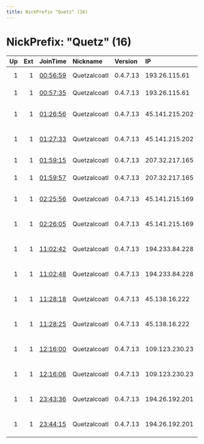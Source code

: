 ```yaml
---
title: NickPrefix "Quetz" (16)
---
```


# NickPrefix: "Quetz" (16)

|   Up |   Ext | JoinTime                                                                                              | Nickname     | Version   | IP             | AS                           | CC   |   ORp |   Dirp | OS    | Contact                            |   eFamMembers |
|-----:|------:|:------------------------------------------------------------------------------------------------------|:-------------|:----------|:---------------|:-----------------------------|:-----|------:|-------:|:------|:-----------------------------------|--------------:|
|    1 |     1 | [00:56:59](https://nusenu.github.io/OrNetStats/w/relay/B4525FBE2F01B4CB2C6435DB5159C8ADEF80A916.html) | Quetzalcoatl | 0.4.7.13  | 193.26.115.61  | RELIABLESITE                 | us   |  8100 |      0 | Linux | email:Quetzalcoatl relays protonma |            44 |
|    1 |     1 | [00:57:35](https://nusenu.github.io/OrNetStats/w/relay/03465D21A22B24B242301471D5AA11E4E0E0C915.html) | Quetzalcoatl | 0.4.7.13  | 193.26.115.61  | RELIABLESITE                 | us   |  8430 |      0 | Linux | email:Quetzalcoatl relays protonma |            44 |
|    1 |     1 | [01:26:56](https://nusenu.github.io/OrNetStats/w/relay/74F49CD5F9E94EDBF1F8D8705B4C64E88C1CC344.html) | Quetzalcoatl | 0.4.7.13  | 45.141.215.202 | 1337 Services GmbH           | pl   |  8100 |      0 | Linux | email:Quetzalcoatl relays protonma |            38 |
|    1 |     1 | [01:27:33](https://nusenu.github.io/OrNetStats/w/relay/36A1268AAE18DD6D5CA940023B8ECD34A7A2EA97.html) | Quetzalcoatl | 0.4.7.13  | 45.141.215.202 | 1337 Services GmbH           | pl   |  8430 |      0 | Linux | email:Quetzalcoatl relays protonma |            38 |
|    1 |     1 | [01:59:15](https://nusenu.github.io/OrNetStats/w/relay/FBF1F082626B8C7D4174D7014054C5321B053617.html) | Quetzalcoatl | 0.4.7.13  | 207.32.217.165 | 1GSERVERS                    | us   |  8100 |      0 | Linux | email:Quetzalcoatl relays protonma |            32 |
|    1 |     1 | [01:59:57](https://nusenu.github.io/OrNetStats/w/relay/FA3AB72EA79D43840BCFE5C4CEB64B28BF77E62C.html) | Quetzalcoatl | 0.4.7.13  | 207.32.217.165 | 1GSERVERS                    | us   |  8430 |      0 | Linux | email:Quetzalcoatl relays protonma |            32 |
|    1 |     1 | [02:25:56](https://nusenu.github.io/OrNetStats/w/relay/728AEDB2DA037D9032F9697FFA7D9E070783A1F6.html) | Quetzalcoatl | 0.4.7.13  | 45.141.215.169 | 1337 Services GmbH           | pl   |  8100 |      0 | Linux | email:Quetzalcoatl relays protonma |            26 |
|    1 |     1 | [02:26:05](https://nusenu.github.io/OrNetStats/w/relay/75ADD82FA44C8E7D76414148CFE5E1131CD2AD0D.html) | Quetzalcoatl | 0.4.7.13  | 45.141.215.169 | 1337 Services GmbH           | pl   |  8430 |      0 | Linux | email:Quetzalcoatl relays protonma |            26 |
|    1 |     1 | [11:02:42](https://nusenu.github.io/OrNetStats/w/relay/25461B94E5C86C38AD9105C096151E150B983500.html) | Quetzalcoatl | 0.4.7.13  | 194.233.84.228 | Contabo Asia Private Limited | sg   |  8100 |      0 | Linux | email:Quetzalcoatl relays protonma |            20 |
|    1 |     1 | [11:02:48](https://nusenu.github.io/OrNetStats/w/relay/2EFDBFFA00EE03298AF4B73BF56C00A50B6A2906.html) | Quetzalcoatl | 0.4.7.13  | 194.233.84.228 | Contabo Asia Private Limited | sg   |  8430 |      0 | Linux | email:Quetzalcoatl relays protonma |            20 |
|    1 |     1 | [11:28:18](https://nusenu.github.io/OrNetStats/w/relay/85675E1E97BA427C14D182B643F70677712B62E0.html) | Quetzalcoatl | 0.4.7.13  | 45.138.16.222  | 1337 Services GmbH           | pl   |  8100 |      0 | Linux | email:Quetzalcoatl relays protonma |            14 |
|    1 |     1 | [11:28:25](https://nusenu.github.io/OrNetStats/w/relay/A84AD66BC34D283D0F865DC16D4DB62635D1D9B3.html) | Quetzalcoatl | 0.4.7.13  | 45.138.16.222  | 1337 Services GmbH           | pl   |  8430 |      0 | Linux | email:Quetzalcoatl relays protonma |            14 |
|    1 |     1 | [12:16:00](https://nusenu.github.io/OrNetStats/w/relay/FF7CE7C6738A1DF7EA29FAA297A06FE81F0001BE.html) | Quetzalcoatl | 0.4.7.13  | 109.123.230.23 | Contabo Asia Private Limited | sg   |  8100 |      0 | Linux | email:Quetzalcoatl relays protonma |             8 |
|    1 |     1 | [12:16:06](https://nusenu.github.io/OrNetStats/w/relay/967C65ED2549A2A6FBCED322CAF9942C1CAC6881.html) | Quetzalcoatl | 0.4.7.13  | 109.123.230.23 | Contabo Asia Private Limited | sg   |  8430 |      0 | Linux | email:Quetzalcoatl relays protonma |             8 |
|    1 |     1 | [23:43:36](https://nusenu.github.io/OrNetStats/w/relay/C965CE71CAC595BECB39CBB6E56D573AE49A40FD.html) | Quetzalcoatl | 0.4.7.13  | 194.26.192.201 | 1337 Services GmbH           | nl   |  8100 |      0 | Linux | email:Quetzalcoatl relays protonma |            50 |
|    1 |     1 | [23:44:15](https://nusenu.github.io/OrNetStats/w/relay/578BECE4D8D805AE88B60B97A19369C2D21635A5.html) | Quetzalcoatl | 0.4.7.13  | 194.26.192.201 | 1337 Services GmbH           | nl   |  8430 |      0 | Linux | email:Quetzalcoatl relays protonma |            50 |
